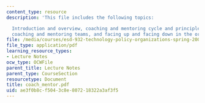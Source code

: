 ```yaml
---
content_type: resource
description: 'This file includes the following topics:

  Introduction and overview, coaching and mentoring cycle and principles, risk analysis,
  coaching and mentoring teams, and facing up and facing down in the organization.'
file: /media/courses/esd-932-technology-policy-organizations-spring-2005/ae3f0b8cf5043c8e807218322a3af3f5_coach_mentor.pdf
file_type: application/pdf
learning_resource_types:
- Lecture Notes
ocw_type: OCWFile
parent_title: Lecture Notes
parent_type: CourseSection
resourcetype: Document
title: coach_mentor.pdf
uid: ae3f0b8c-f504-3c8e-8072-18322a3af3f5
---
```

